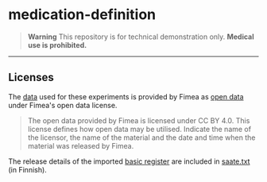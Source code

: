 # medication-definition

> **Warning** This repository is for technical demonstration only. **Medical use
> is prohibited.**

---

## Licenses

The [data](data) used for these experiments is provided by Fimea as
[open data][Fimea-open-data] under Fimea's open data license.

> The open data provided by Fimea is licensed under CC BY 4.0. This license
> defines how open data may be utilised. Indicate the name of the licensor, the
> name of the material and the date and time when the material was released by
> Fimea.

The release details of the imported [basic register][Fimea-basic-register] are
included in [saate.txt](data/basic-register/saate.txt) (in Finnish).

[Fimea-open-data]: https://www.fimea.fi/web/en/about_us/open-data
[Fimea-basic-register]: https://www.fimea.fi/web/en/databases_and_registers/basic-register
